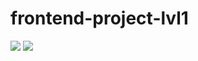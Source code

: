 # frontend-project-lvl1
<a href="https://codeclimate.com/github/codeclimate/codeclimate/maintainability"><img src="https://api.codeclimate.com/v1/badges/a99a88d28ad37a79dbf6/maintainability" /></a>
![](https://github.com/NahshonYermiyahu/frontend-project-lvl1/tree/master/.github/workflows/Run%20linter/badge.svg)

